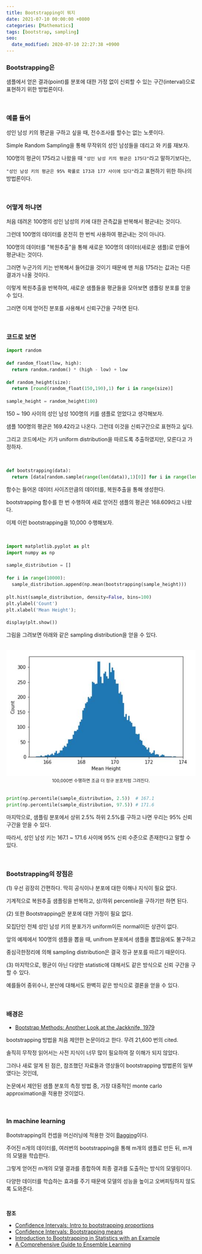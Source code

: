 ```yaml
---
title: Bootstrapping이 뭐지
date: 2021-07-10 00:00:00 +0800
categories: [Mathematics]
tags: [bootstrap, sampling]
seo:
  date_modified: 2020-07-10 22:27:38 +0900
---
```


### <b>Bootstrapping은</b>

샘플에서 얻은 결과(point)를 분포에 대한 가정 없이 신뢰할 수 있는 구간(interval)으로 표현하기 위한 방법론이다.  

<br/>

### <b>예를 들어</b>  

성인 남성 키의 평균을 구하고 싶을 때, 전수조사를 할수는 없는 노릇이다.  

Simple Random Sampling을 통해 무작위의 성인 남성들을 데리고 와 키를 재보자.  

100명의 평균이 175라고 나왔을 때 `"성인 남성 키의 평균은 175다"`라고 말하기보다는,  

`"성인 남성 키의 평균은 95% 확률로 173과 177 사이에 있다"`라고 표현하기 위한 하나의 방법론이다.  

<br/>

### <b>어떻게 하냐면</b>  

처음 데려온 100명의 성인 남성의 키에 대한 관측값을 반복해서 평균내는 것이다.  

그런데 100명의 데이터를 온전히 한 번씩 사용하여 평균내는 것이 아니다.  

100명의 데이터를 "복원추출"을 통해 새로운 100명의 데이터(새로운 샘플)로 만들어 평균내는 것이다.  

그러면 누군가의 키는 반복해서 들어갔을 것이기 때문에 맨 처음 175라는 값과는 다른 결과가 나올 것이다.  

이렇게 복원추출을 반복하여, 새로운 샘플들을 평균들을 모아보면 샘플링 분포를 얻을 수 있다.  

그러면 이제 얻어진 분포를 사용해서 신뢰구간을 구하면 된다.  

<br/>

### <b>코드로 보면</b>  

```python
import random

def random_float(low, high):
  return random.random() * (high - low) + low

def random_height(size):
  return [round(random_float(150,190),1) for i in range(size)]

sample_height = random_height(100)
```

150 ~ 190 사이의 성인 남성 100명의 키를 샘플로 얻었다고 생각해보자.  

샘플 100명의 평균은 169.42라고 나온다. 그런데 이것을 신뢰구간으로 표현하고 싶다.  

그리고 코드에서는 키가 uniform distribution을 따르도록 추출하였지만, 모른다고 가정하자.  

<br/>

```python
def bootstrapping(data):
  return [data[random.sample(range(len(data)),1)[0]] for i in range(len(data))] 
```

함수는 들어온 데이터 사이즈만큼의 데이터를, 복원추출을 통해 생성한다.  

bootstrapping 함수를 한 번 수행하여 새로 얻어진 샘플의 평균은 168.609라고 나왔다.  

이제 이런 bootstrapping을 10,000 수행해보자.  

<br/>

```python
import matplotlib.pyplot as plt
import numpy as np

sample_distribution = []

for i in range(10000):
  sample_distribution.append(np.mean(bootstrapping(sample_height)))
  
plt.hist(sample_distribution, density=False, bins=100)
plt.ylabel('Count')
plt.xlabel('Mean Height'); 

display(plt.show())
```

그림을 그려보면 아래와 같은 sampling distribution을 얻을 수 있다.  

<br/>

<img src="/assets/img/chat/mathematics/bootstrapping/bootstrapping1.jpg">  

<center><small>100,000번 수행하면 조금 더 정규 분포처럼 그려진다.</small></center>

<br/>

```python
print(np.percentile(sample_distribution, 2.5))  # 167.1 
print(np.percentile(sample_distribution, 97.5)) # 171.6
```

마지막으로, 샘플링 분포에서 상위 2.5% 하위 2.5%를 구하고 나면 우리는 95% 신뢰구간을 얻을 수 있다.  

따라서, 성인 남성 키는 167.1 ~ 171.6 사이에 95% 신뢰 수준으로 존재한다고 말할 수 있다.  

<br/>

### <b>Bootstrapping의 장점은</b>  

(1) 우선 굉장히 간편하다. 딱히 공식이나 분포에 대한 이해나 지식이 필요 없다.  

기계적으로 복원추출 샘플링을 반복하고, 상/하위 percentile을 구하기만 하면 된다.  

(2) 또한 Bootstrapping은 분포에 대한 가정이 필요 없다.  

모집단인 전체 성인 남성 키의 분포가가 uniform이든 normal이든 상관이 없다.  

앞의 예제에서 100명의 샘플을 뽑을 때, unifrom 분포에서 샘플을 뽑았음에도 불구하고  

중심극한정리에 의해 sampling distribution은 결국 정규 분포를 따르기 때문이다.  

(3) 마지막으로, 평균이 아닌 다양한 statistic에 대해서도 같은 방식으로 신뢰 구간을 구할 수 있다.  

예를들어 중위수나, 분산에 대해서도 완벽히 같은 방식으로 결론을 얻을 수 있다.  

<br/>

### <b>배경은</b>

- [Bootstrap Methods: Another Look at the Jackknife, 1979](https://projecteuclid.org/journals/annals-of-statistics/volume-7/issue-1/Bootstrap-Methods-Another-Look-at-the-Jackknife/10.1214/aos/1176344552.full)

bootstrapping 방법을 처음 제안한 논문이라고 한다. 무려 21,600 번의 cited.  

솔직히 무작정 읽어서는 사전 지식이 너무 많이 필요하여 잘 이해가 되지 않았다.  

그러나 새로 알게 된 점은, 참조했던 자료들과 영상들이 bootstrapping 방법론의 일부였다는 것인데,  

논문에서 제안된 샘플 분포의 측정 방법 중, 가장 대중적인 monte carlo approximation을 적용한 것이었다.  

<br/>

### <b>In machine learning</b>  

Bootstrapping의 컨셉을 머신러닝에 적용한 것이 [Bagging](https://en.wikipedia.org/wiki/Bootstrap_aggregating)이다.  

주어진 n개의 데이터를, 여러번의 bootstrapping을 통해 m개의 샘플로 만든 뒤, m개의 모델을 학습한다.  

그렇게 얻어진 m개의 모델 결과를 종합하여 최종 결과를 도출하는 방식의 모델링이다.  

다양한 데이터를 학습하는 효과를 주기 때문에 모델의 성능을 높이고 오버피팅하지 않도록 도와준다.  

<br/>

**참조**

- [Confidence Intervals: Intro to bootstrapping proportions](https://www.youtube.com/watch?v=655X9eZGxls)
- [Confidence Intervals: Bootstrapping means](https://www.youtube.com/watch?v=zRz_GeyYVow)
- [Introduction to Bootstrapping in Statistics with an Example](https://statisticsbyjim.com/hypothesis-testing/bootstrapping/)
- [A Comprehensive Guide to Ensemble Learning](https://www.analyticsvidhya.com/blog/2018/06/comprehensive-guide-for-ensemble-models/)



